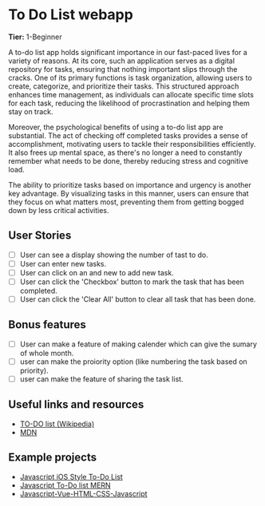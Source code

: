 # To Do List webapp

**Tier:** 1-Beginner

A to-do list app holds significant importance in our fast-paced lives for a variety of reasons. At its core, such an application serves as a digital repository for tasks, ensuring that nothing important slips through the cracks. One of its primary functions is task organization, allowing users to create, categorize, and prioritize their tasks. This structured approach enhances time management, as individuals can allocate specific time slots for each task, reducing the likelihood of procrastination and helping them stay on track.

Moreover, the psychological benefits of using a to-do list app are substantial. The act of checking off completed tasks provides a sense of accomplishment, motivating users to tackle their responsibilities efficiently. It also frees up mental space, as there's no longer a need to constantly remember what needs to be done, thereby reducing stress and cognitive load.

The ability to prioritize tasks based on importance and urgency is another key advantage. By visualizing tasks in this manner, users can ensure that they focus on what matters most, preventing them from getting bogged down by less critical activities. 



## User Stories

-   [ ] User can see a display showing the number of tast to do.
-   [ ] User can enter new tasks.
-   [ ] User can click on an and new to add new task.
-   [ ] User can click the 'Checkbox' button to mark the task that has been completed.
-   [ ] User can click the 'Clear All' button to clear all task that has been done.

## Bonus features

-   [ ] User can make a feature of making calender which can give the sumary of whole month.
-   [ ] user can make the proiority option (like numbering the task based on priority).
-   [ ] user can make the feature of sharing the task list.

## Useful links and resources

- [TO-DO list (Wikipedia)](https://en.wikipedia.org/wiki/Wikipedia:To-do_list)
- [MDN](https://developer.mozilla.org/en-US/)

## Example projects

- [Javascript iOS Style To-Do List](https://www.youtube.com/watch?v=G0jO8kUrg-I&ab_channel=GreatStack)
- [Javascript To-Do list MERN](https://www.youtube.com/watch?v=dyImiV6MGqg&ab_channel=CodeWithSajjan)
- [Javascript-Vue-HTML-CSS-Javascript](https://github.com/manuelernestog/weektodo)
